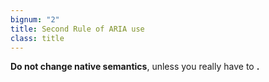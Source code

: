 ```yaml
---
bignum: "2"
title: Second Rule of ARIA use
class: title
---
```

<strong>Do not change native semantics</strong><span class="deem">, unless you really have to</span> <strong>.</strong>
<!-- more -->